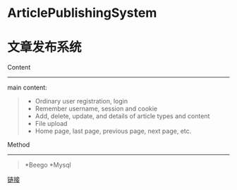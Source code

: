 ﻿# ArticlePublishingSystem
文章发布系统
====
Content
____
main content:
> * Ordinary user registration, login
> * Remember username, session and cookie
> * Add, delete, update, and details of article types and content
> * File upload
> * Home page, last page, previous page, next page, etc.

Method
____
> *Beego
> *Mysql

[链接](https://github.com/yueja/ArticlePublishingSystem)